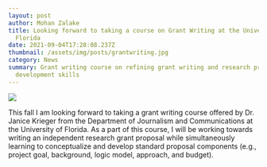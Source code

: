 ```yaml
---
layout: post
author: Mohan Zalake
title: Looking forward to taking a course on Grant Writing at the University of
  Florida
date: 2021-09-04T17:28:08.237Z
thumbnail: /assets/img/posts/grantwriting.jpg
category: News
summary: Grant writing course on refining grant writing and research project
  development skills
---
```

![](/assets/img/posts/grantwriting2.jpg.png)



This fall I am looking forward to taking a grant writing course offered by Dr. Janice Krieger from the Department of Journalism and Communications at the University of Florida. As a part of this course, I will be working towards writing an independent research grant proposal while simultaneously learning to conceptualize and develop standard proposal components (e.g., project goal, background, logic model, approach, and budget).